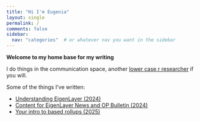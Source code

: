 ```yaml
---
title: "Hi I'm Eugenia"
layout: single
permalink: /
comments: false
sidebar:
  nav: "categories"  # or whatever nav you want in the sidebar
---
```


**Welcome to my home base for my writing**

I do things in the communication space, another [lower case r researcher](https://dba.xyz/how-to-do-lower-case-r-research/) if you will.

Some of the things I've written:

* [Understanding EigenLayer (2024)](https://www.web3citizen.xyz/research/eigenlayer)
* [Content for EigenLayer News and OP Bulletin (2024)](https://paragraph.xyz/@web3citizenxyz)
* [Your intro to based rollups (2025)](https://x.com/web3citizenxyz/status/1895497514091974821)